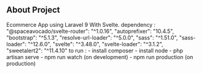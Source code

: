 ## About Project


Ecommerce App using Laravel 9 With Svelte.
dependency :
    "@spaceavocado/svelte-router": "^1.0.16",
    "autoprefixer": "10.4.5",
    "bootstrap": "^5.1.3",
    "resolve-url-loader": "^5.0.0",
    "sass": "^1.51.0",
    "sass-loader": "^12.6.0",
    "svelte": "^3.48.0",
    "svelte-loader": "^3.1.2",
    "sweetalert2": "^11.4.10"
to run :
    - install composer
    - install node
    - php artisan serve
    - npm run watch (on development)
    - npm run production (on production)
